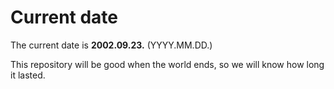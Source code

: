 # Current date

The current date is **2002.09.23.** (YYYY.MM.DD.)

This repository will be good when the world ends, so we will know how long it lasted.